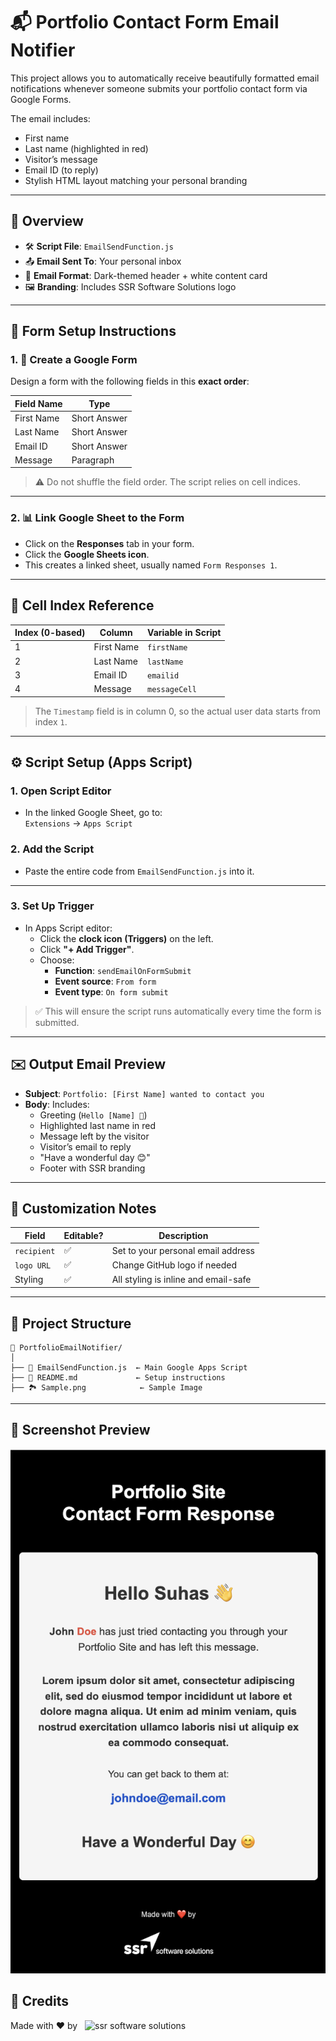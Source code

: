 # 📬 Portfolio Contact Form Email Notifier

This project allows you to automatically receive beautifully formatted email notifications whenever someone submits your portfolio contact form via Google Forms.

The email includes:
- First name
- Last name (highlighted in red)
- Visitor’s message
- Email ID (to reply)
- Stylish HTML layout matching your personal branding

---

## 🧠 Overview

- 🛠️ **Script File**: `EmailSendFunction.js`
- 📤 **Email Sent To**: Your personal inbox
- 💌 **Email Format**: Dark-themed header + white content card
- 🖼️ **Branding**: Includes SSR Software Solutions logo

---

## 📝 Form Setup Instructions

### 1. 🧾 Create a Google Form
Design a form with the following fields in this **exact order**:

| Field Name   | Type         |
|--------------|--------------|
| First Name   | Short Answer |
| Last Name    | Short Answer |
| Email ID     | Short Answer |
| Message      | Paragraph    |

> ⚠️ Do not shuffle the field order. The script relies on cell indices.

---

### 2. 📊 Link Google Sheet to the Form
- Click on the **Responses** tab in your form.
- Click the **Google Sheets icon**.
- This creates a linked sheet, usually named `Form Responses 1`.

---

## 🔑 Cell Index Reference

| Index (0-based) | Column     | Variable in Script |
|------------------|------------|--------------------|
| 1                | First Name | `firstName`        |
| 2                | Last Name  | `lastName`         |
| 3                | Email ID   | `emailid`          |
| 4                | Message    | `messageCell`      |

> The `Timestamp` field is in column 0, so the actual user data starts from index `1`.

---

## ⚙️ Script Setup (Apps Script)

### 1. Open Script Editor
- In the linked Google Sheet, go to:  
  `Extensions` → `Apps Script`

### 2. Add the Script
- Paste the entire code from `EmailSendFunction.js` into it.

---

### 3. Set Up Trigger

- In Apps Script editor:
  - Click the **clock icon (Triggers)** on the left.
  - Click **"+ Add Trigger"**.
  - Choose:
    - **Function**: `sendEmailOnFormSubmit`
    - **Event source**: `From form`
    - **Event type**: `On form submit`

> ✅ This will ensure the script runs automatically every time the form is submitted.

---

## ✉️ Output Email Preview

- **Subject**: `Portfolio: [First Name] wanted to contact you`
- **Body**: Includes:
  - Greeting (`Hello [Name] 👋`)
  - Highlighted last name in red
  - Message left by the visitor
  - Visitor’s email to reply
  - "Have a wonderful day 😊"
  - Footer with SSR branding

---

## 🧪 Customization Notes

| Field         | Editable? | Description                          |
|---------------|-----------|--------------------------------------|
| `recipient`   | ✅         | Set to your personal email address   |
| `logo URL`    | ✅         | Change GitHub logo if needed         |
| Styling       | ✅         | All styling is inline and email-safe |

---

## 💼 Project Structure

```plaintext
📁 PortfolioEmailNotifier/
│
├── 📄 EmailSendFunction.js  ← Main Google Apps Script
├── 📄 README.md             ← Setup instructions
├── 🏞️ Sample.png            ← Sample Image
```

---

## 📸 Screenshot Preview

<p align="center">
  <img src="https://raw.githubusercontent.com/SuhasReddy651/Google-Form-Updates/main/Sample.png" alt="Email Preview" />
</p>

## 🙌 Credits


<p align="start">
  Made with ❤️ by &nbsp&nbsp<img src="https://raw.githubusercontent.com/SuhasReddy651/ssr-software-solutions/main/logo-white.png" alt="ssr software solutions" width="150" />
</p>
